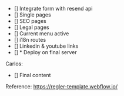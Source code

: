 - [] Integrate form with resend api
- [] Single pages
- [] SEO pages
- [] Legal pages
- [] Current menu active
- [] i18n routes
- [] Linkedin & youtube links
- [] * Deploy on final server

Carlos:
- [] Final content


Reference: https://regler-template.webflow.io/